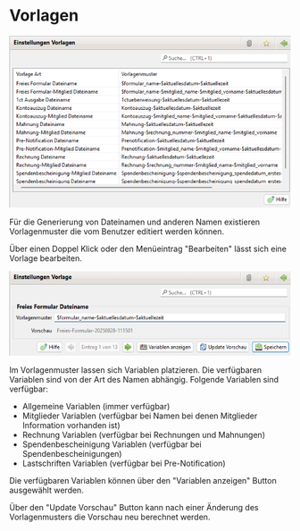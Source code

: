 # Vorlagen

![](img/Vorlagen.png)

Für die Generierung von Dateinamen und anderen Namen existieren Vorlagenmuster die vom Benutzer editiert werden können.

Über einen Doppel Klick oder den Menüeintrag "Bearbeiten" lässt sich eine Vorlage bearbeiten.

![](img/Vorlage.png)

Im Vorlagenmuster lassen sich Variablen platzieren. Die verfügbaren Variablen sind von der Art des Namen abhängig. Folgende Variablen sind verfügbar:
* Allgemeine Variablen (immer verfügbar)
* Mitglieder Variablen (verfügbar bei Namen bei denen Mitglieder Information vorhanden ist)
* Rechnung Variablen (verfügbar bei Rechnungen und Mahnungen)
* Spendenbescheinigung Variablen (verfügbar bei Spendenbescheinigungen)
* Lastschriften Variablen (verfügbar bei Pre-Notification)

Die verfügbaren Variablen können über den "Variablen anzeigen" Button ausgewählt werden.

Über den "Update Vorschau" Button kann nach einer Änderung des Vorlagenmusters die Vorschau neu berechnet werden.
